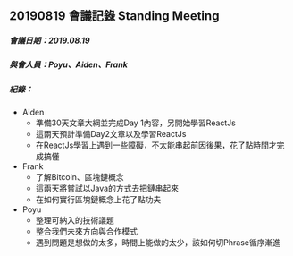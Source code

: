 ## 20190819 會議記錄 Standing Meeting
##### 會議日期：2019.08.19
##### 與會人員：Poyu、Aiden、Frank

##### 紀錄：
  * Aiden
    - 準備30天文章大綱並完成Day 1內容，另開始學習ReactJs
    - 這兩天預計準備Day2文章以及學習ReactJs
    - 在ReactJs學習上遇到一些障礙，不太能串起前因後果，花了點時間才完成搞懂
  * Frank
    - 了解Bitcoin、區塊鏈概念
    - 這兩天將嘗試以Java的方式去把鏈串起來
    - 在如何實行區塊鏈概念上花了點功夫
  * Poyu
    - 整理可納入的技術議題
    - 整合我們未來方向與合作模式
    - 遇到問題是想做的太多，時間上能做的太少，該如何切Phrase循序漸進
